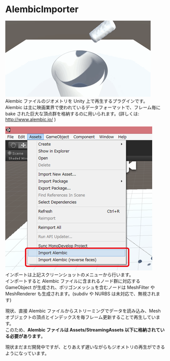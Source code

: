 # AlembicImporter

![example](Screenshots/alembic_example.gif)  
Alembic ファイルのジオメトリを Unity 上で再生するプラグインです。  
Alembic は主に映画業界で使われているデータフォーマットで、フレーム毎に bake された巨大な頂点群を格納するのに用いられます。(詳しくは: http://www.alembic.io/ )  

![example](Screenshots/menu.png)  
インポートは上記スクリーンショットのメニューから行います。  
インポートすると Alembic ファイルに含まれるノード群に対応する GameObject が生成され、ポリゴンメッシュを含むノードは MeshFilter や MeshRenderer も生成されます。(subdiv や NURBS は未対応で、無視されます)
 
現状、直接 Alembic ファイルからストリーミングでデータを読み込み、Mesh オブジェクトの頂点とインデックスを毎フレーム更新することで再生しています。  
このため、**Alembic ファイルは Assets/StreamingAssets 以下に格納されている必要があります**。 
  
現状まだまだ開発中ですが、とりあえず遅いながらもジオメトリの再生ができるようになっています。  
